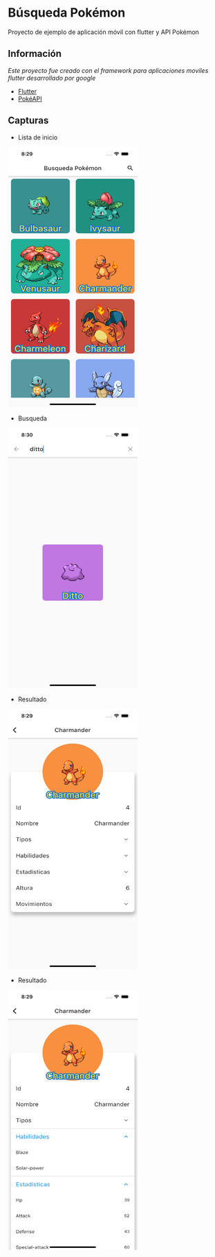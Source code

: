 # Búsqueda Pokémon

Proyecto de ejemplo de aplicación móvil con flutter y API Pokémon

## Información

_Este proyecto fue creado con el framework para aplicaciones moviles flutter desarrollado por google_

- [Flutter](https://flutter.dev/)
- [PokéAPI](https://pokeapi.co/)

## Capturas

- Lista de inicio
<img src="https://raw.githubusercontent.com/jamespd10/BusquedaPokemon/main/capturas/inicio.png" height="600" width="300">

- Busqueda
<img src="https://raw.githubusercontent.com/jamespd10/BusquedaPokemon/main/capturas/resultado.png" height="600" width="300">

- Resultado
<img src="https://raw.githubusercontent.com/jamespd10/BusquedaPokemon/main/capturas/nombre1.png" height="600" width="300">

- Resultado
<img src="https://raw.githubusercontent.com/jamespd10/BusquedaPokemon/main/capturas/nombre2.png" height="600" width="300">